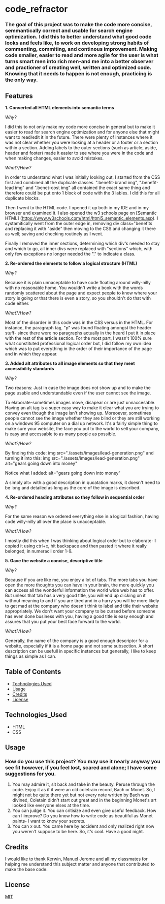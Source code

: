 # code_refractor
<!--  2 hours ago
theres a section in the good read me example that says "At a minimum, your project README needs a title and a short description explaining the what, why, and how. What was your motivation? Why did you build this project? (Note: The answer is not "Because it was a homework assignment.") What problem does it solve? What did you learn? What makes your project stand out? If your project has a lot of features, consider adding a heading called "Features" and listing them here." -->
### The goal of this project was to make the code more concise, semmantically correct and usable for search engine optimization. I did this to better understand what good code looks and feels like, to work on developing strong habits of commenting, commiting, and continous improvement. Making code smaller, easier to read and more agile for the user is what turns smart men into rich men-and me into a better observer and practioner of creating well, written and optimized code. Knowing that it needs to happen is not enough, practicing is the only way. 
## Features 


__1. Converted all HTML elements into semantic terms__
 
_Why?_

I did this to not only make my code more concise in general but to make it easier to read for search engine optimization and for anyone else that might want to read/edit it in the future. There were plenty of instances where it was not clear whether you were looking at a header or a footer or a section within a section. Adding labels to the outer sections (such as article, aside, header and footer) made it easier to see where you were in the code and when making changes, easier to avoid mistakes.

_What?/How?_

In order to understand what I was initially looking out, I started from the CSS first and combined all the duplicate classes. ".benefit-brand img", ".benefit-lead img" and ".benet-cost img" all contained the exact same thing and therefore could be put onto 1 block of code with the 3 lables. I did this for all duplicate blocks. 

Then I went to the HTML code. I opened it up both in my IDE and in my browser and examined it. I also opened the w3 schools page on [Semantic HTML] (https://www.w3schools.com/html/html5_semantic_elements.asp). I systamitically went from the outer edge in, removing div class="benefits and replacing it with "aside" then moving to the CSS and changing it there as well; saving and checking routinely as I went. 

Finally I removed the inner sections, determining which div's needed to stay and which to go, all inner divs were replaced with "sections" which, with only few exceptions no longer needed the "." to indicate a class.

__2. Re-ordered the elements to follow a logical structure (HTML)__

_Why?_

Because it is plain unnaceptable to have code floating around willy-nilly with no reasonable home. You wouldn't write a book with the words randomly scattered about the page and expect people to know where your story is going or that there is even a story, so you shouldn't do that with code either.

_What?/How?_

Most of the disorder in this code was in the CSS versus in the HTML. For instance, the paragraph tag, "p" was found floating amongst the header stuff- since there were no paragraphs actually in the heard I put it in place with the rest of the article section. For the most part, I wasn't 100% sure what constituted professional logical order but, I did follow my own idea which was to put everything in the order of their importance of the page and in which they appear. 

__3. Added alt attributes to all image elements so that they meet accessibility standards__

_Why?_

Two reasons: Just in case the image does not show up and to make the page usable and understandable even if the user cannot see the image. 

To elaborate-sometimes images move, disapear or are just unnaccesable. Having an alt tag is a super easy way to make it clear what you are trying to convey even though the image isn't showing up. Moreoever, sometimes people cannot see the image whether they are blind or they are still working on a windows 95 computer on a dial up network. It's a fairly simple thing to make sure your website, the face you put to the world to sell your company, is easy and accessable to as many people as possible.

_What?/How?_

By finding this code:
img src="./assets/images/lead-generation.png" and turning it into this:
img src="./assets/images/lead-generation.png" alt="gears going down into money"

Notice what I added: alt="gears going down into money"
    
A simply alt= with a good description in quoatation marks, it doesn't need to be long and detailed as long as the core of the image is described. 
    
__4. Re-ordered heading attributes so they follow in sequential order__

_Why?_

For the same reason we ordered everything else in a logical fashion, having code willy-nilly all over the place is unacceptable.

_What?/How?_

I mostly did this when I was thinking about logical order but to elaborate- I copied it using ctrl+c, hit backspace and then pasted it where it really belonged; in numeracil order 1-6.

__5. Gave the website a concise, descriptive title__

_Why?_

Because if you are like me, you enjoy a lot of tabs. The more tabs you have open the more thoughts you can have in your brain, the more quickly you can access all the wonderful information the world wide web has to offer. But unless that tab has a very good title, you will end up clicking on it without meaning to and if you are tired and in a hurry you will be more likely to get mad at the company who doesn't think to label and title their website appropriately. We don't want your company to be cursed before someone has even done business with you, having a good title is easy enough and assures that you put your best face forward to the world. 

_What?/How?_

Generally, the name of the company is a good enough descriptor for a website, especially if it is a home page and not some subsection. A short description can be usefull in specific instances but generally, I like to keep things as simple as I can.

## Table of Contents

* [Technologies Used](Technologies_Used)
* [Usage](Usage)
* [Credits](Credits)
* [License](License)

## Technologies_Used
* HTML 
* CSS

## Usage
### How do you use this project? You may use it nearly anyway you see fit however, if you feel lost, scared and alone; I have some suggestions for you. 
 1. You may admire it, sit back and take in the beauty. Peruse through the code. Enjoy it as if it were an old coletrain record, Bach or Monet. So, I might not be quite there yet but not every note written by Bach was divined, Coletain didn't start out great and in the beginning Monet's art looked like everyone elses at the time.
 2. You can judge it. You can critisize and even give useful feedback. How can I improve? Do you know how to write code as beautiful as Monet paints- I want to know your secrets.
 3. You can x out. You came here by accident and only realized right now you weren't suppose to be here. So, it's cool. Have a good night. 

 ## Credits

I would like to thank Kerwin, Manuel Jerome and all my classmates for helping me understand this subject matter and anyone that contributed to make the base code.

## License
[MIT](https://choosealicense.com/licenses/mit/)



